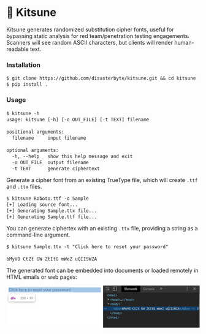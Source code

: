 # 🦊 Kitsune

Kitsune generates randomized substitution cipher fonts, useful for bypassing static analysis for red team/penetration testing engagements. Scanners will see random ASCII characters, but clients will render human-readable text.

### Installation

```console
$ git clone https://github.com/disasterbyte/kitsune.git && cd kitsune
$ pip install .
```

### Usage

```console
$ kitsune -h
usage: kitsune [-h] [-o OUT_FILE] [-t TEXT] filename

positional arguments:
  filename     input filename

optional arguments:
  -h, --help   show this help message and exit
  -o OUT_FILE  output filename
  -t TEXT      generate ciphertext
```

Generate a cipher font from an existing TrueType file, which will create `.ttf` and `.ttx` files. 

```console
$ kitsune Roboto.ttf -o Sample
[+] Loading source font...
[+] Generating Sample.ttx file...
[+] Generating Sample.ttf file...
```

You can generate ciphertex with an existing `.ttx` file, providing a string as a command-line argument.

```console
$ kitsune Sample.ttx -t "Click here to reset your password"

bMyVO CtZt GW ZtItG mWeZ uQIISWZA
```


The generated font can be embedded into documents or loaded remotely in HTML emails or web pages:

![seeing is believing](example.png)
